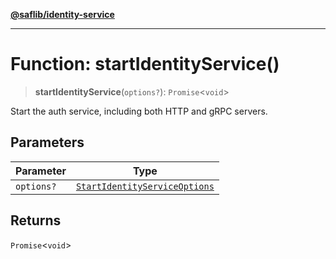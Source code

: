 [**@saflib/identity-service**](../index.md)

***

# Function: startIdentityService()

> **startIdentityService**(`options?`): `Promise`\<`void`\>

Start the auth service, including both HTTP and gRPC servers.

## Parameters

| Parameter | Type |
| ------ | ------ |
| `options?` | [`StartIdentityServiceOptions`](../interfaces/StartIdentityServiceOptions.md) |

## Returns

`Promise`\<`void`\>
